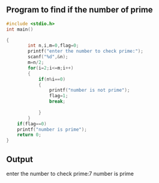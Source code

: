 ## Program to find if the number of prime
```C
#include <stdio.h>
int main()

{
        int n,i,m=0,flag=0;
        printf("enter the number to check prime:");
        scanf("%d",&n);
        m=n/2;
        for(i=2;i<=m;i++)
        {
            if(n%i==0)
            {
                printf("number is not prime");
                flag=1;
                break;
                
            }
        }
    if(flag==0)
    printf("number is prime");
    return 0;
}
```
## Output
enter the number to check prime:7
number is prime
    
